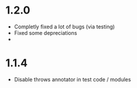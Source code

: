 # 1.2.0
- Completly fixed a lot of bugs (via testing)
- Fixed some depreciations
- 

# 1.1.4
- Disable throws annotator in test code / modules

